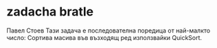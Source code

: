 # zadacha bratle
Павел Стоев
Тази задача е последователна поредица от най-малкто число: 
Сортива масива във възходящ ред използвайки QuickSort. 
